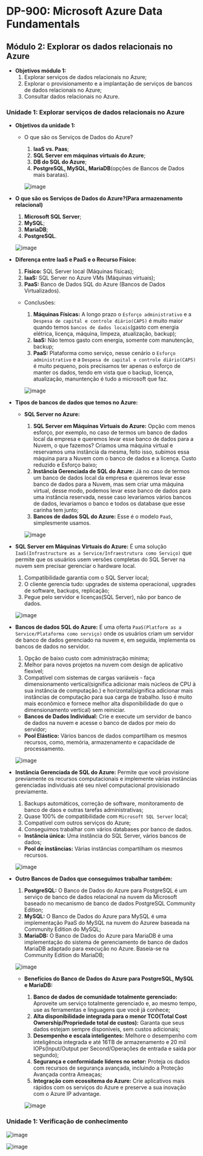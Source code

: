 # DP-900: Microsoft Azure Data Fundamentals

## Módulo 2: Explorar os dados relacionais no Azure

- **Objetivos módulo 1:**
  1. Explorar serviços de dados relacionais no Azure;
  2. Explorar o provisionamento e a implantação de serviços de bancos de dados relacionais no Azure;
  3. Consultar dados relacionais no Azure.

### Unidade 1: Explorar serviços de dados relacionais no Azure

- **Objetivos da unidade 1:**
  - O que são os Serviços de Dados do Azure?
    1. **IaaS vs. Paas**;
    2. **SQL Server em máquinas virtuais do Azure**;
    3. **DB do SQL do Azure**;
    4. **PostgreSQL, MySQL, MariaDB**(opções de Bancos de Dados mais baratas).
    
    ![image](https://user-images.githubusercontent.com/86172286/188325856-8bc1ee54-cf71-4f78-a9cd-05f832e5d24a.png)

- **O que são os Serviços de Dados do Azure?(Para armazenamento relacional)**
  1. **Microsoft SQL Server**;
  2. **MySQL**;
  3. **MariaDB**;
  4. **PostgreSQL**.
  
  ![image](https://user-images.githubusercontent.com/86172286/188325953-04d3ee9c-19e1-4452-8b13-12332e72edb1.png)
  
- **Diferença entre IaaS e PaaS e o Recurso Físico:**
  1. **Físico:** SQL Server local (Máquinas físicas);
  2. **IaaS:** SQL Server no Azure VMs (Máquinas virtuais);
  3. **PaaS:** Banco de Dados SQL do Azure (Bancos de Dados Virtualizados).
  
  - Conclusões:
    1. **Máquinas Físicas:** A longo prazo o `Esforço administrativo` e a `Despesa de capital e controle diário(CAPS)` é muito maior quando temos `bancos de dados locais`(gasto com energia elétrica, licença, máquina, limpeza, atualização, backup);
    2. **IaaS:** Não temos gasto com energia, somente com manutenção, backup;
    3. **PaaS:** Plataforma como serviço, nesse cenário o `Esforço administrativo` e a `Despesa de capital e controle diário(CAPS)` é muito pequeno, pois precisamos ter apenas o esforço de manter os dados, tendo em vista que o backup, licença, atualização, manuntenção é tudo a microsoft que faz.
    
    ![image](https://user-images.githubusercontent.com/86172286/188326191-e1ee2365-45a4-47a6-a747-9983e80018f8.png)

- **Tipos de bancos de dados que temos no Azure:**
  - **SQL Server no Azure:**
    1. **SQL Server em Máquinas Virtuais do Azure:** Opção com menos esforço, por exemplo, no caso de termos um banco de dados local da empresa e queremos levar esse banco de dados para a Nuvem, o que fazemos? Criamos uma máquina virtual e reservamos uma instância da mesma, feito isso, subimos essa máquina para a Nuvem com o banco de dados e a licença. Custo reduzido e Esforço baixo;
    2. **Instância Gerenciada de SQL do Azure:** Já no caso de termos um banco de dados local da empresa e queremos levar esse banco de dados para a Nuvem, mas sem criar uma máquina virtual, desse modo, podemos levar esse banco de dados para uma instância reservada, nesse caso levariamos vários bancos de dados, levariamos o banco e todos os database que esse carinha tem junto;
    3. **Bancos de dados SQL do Azure:** Esse é o modelo `PaaS`, simplesmente usamos.
    
    ![image](https://user-images.githubusercontent.com/86172286/188327153-a32eea78-f9c6-4aea-a132-893e81858d90.png)

- **SQL Server em Máquinas Virtuais do Azure:** 
  É uma solução `IaaS(Infrastructure as a Service/Infraestrutura como Serviço)` que permite que os usuários usem versões completas do SQL Server na nuvem sem precisar gerenciar o hardware local.
    1. Compatibilidade garantia com o SQL Server local;
    2. O cliente gerencia tudo: upgrades de sistema operacional, upgrades de software, backups, replicação;
    3. Pegue pelo servidor e licenças(SQL Server), não por banco de dados.

    ![image](https://user-images.githubusercontent.com/86172286/188328090-1c5d6bb1-b208-43ea-b066-0ac87a2c4642.png) 

- **Bancos de dados SQL do Azure:**
  É uma oferta `PaaS(Platform as a Service/Plataforma como serviço)` onde os usuários criam um servidor de banco de dados gerenciado na nuvem e, em seguida, implementa os bancos de dados no servidor.
    1. Opção de baixo custo com administração mínima;
    2. Melhor para novos projetos na nuvem com design de aplicativo flexível;
    3. Compatível com sistemas de cargas variáveis - faça dimensionamento vertical(significa adicionar mais núcleos de CPU à sua instância de computação.) e horizontal(significa adicionar mais instâncias de computação para sua carga de trabalho. Isso é muito mais econômico e fornece melhor alta disponibilidade do que o dimensionamento vertical) sem reiniciar.
    
    - **Bancos de Dados Individual:** Crie e execute um servidor de banco de dados na nuvem e acesse o banco de dados por meio do servidor;
    - **Pool Elástico:** Vários bancos de dados compartilham os mesmos recursos, como, memória, armazenamento e capacidade de processamento.

    ![image](https://user-images.githubusercontent.com/86172286/188328632-52713c22-aa74-4a5c-9923-22838c13a240.png)

- **Instância Gerenciada de SQL do Azure:**
  Permite que você provisione previamente os recursos computacionais e implemente várias instâncias gerenciadas individuais até seu nível computacional provisionado previamente.
    1. Backups automáticos, correção de software, monitoramento de banco de daos e outras tarefas administrativas;
    2. Quase 100% de compatibilidade com `Microsoft SQL Server` local;
    3. Compatível com outros serviços do Azure;
    4. Conseguimos trabalhar com vários databases por banco de dados.
    
    - **Instância única:** Uma instância do SQL Server, vários bancos de dados;
    - **Pool de instâncias:** Várias instâncias compartilham os mesmos recursos.
    
    ![image](https://user-images.githubusercontent.com/86172286/188329043-f791f0a8-88bd-4284-bcfe-0127d09cd8ea.png)

- **Outro Bancos de Dados que conseguimos trabalhar também:**
  1. **PostgreSQL:** O Banco de Dados do Azure para PostgreSQL é um serviço de banco de dados relacional na nuvem da Microsoft baseado no mecanismo de banco de dados PostgreSQL Community Edition;
  2. **MySQL:** O Banco de Dados do Azure para MySQL é uma implementação PaaS do MySQL na nuvem do Azurew baseada na Community Edition do MySQL;
  3. **MariaDB:** O Banco de Dados do Azure para MariaDB é uma implementação do sistema de gerenciamento de banco de dados MariaDB adaptado para execução no Azure. Baseia-se na Community Edition do MariaDB;

  ![image](https://user-images.githubusercontent.com/86172286/188329377-948908b6-d654-4db8-86ef-b6b181fe2bee.png)

  - **Benefícios do Banco de Dados do Azure para PostgreSQL, MySQL e MariaDB:**
    1. **Banco de dados de comunidade totalmente gerenciado:** Aproveite um serviço totalmente gerenciado e, ao mesmo tempo, use as ferramentas e linguagens que você já conhece;
    2. **Alta disponibilidade integrada para o menor TCO(Total Cost Ownership/Propriedade total de custos):** Garanta que seus dados estejam sempre disponíveis, sem custos adicionais;
    3. **Desempenho e escala inteligentes:** Melhore o desempenho com inteligência integrada e até 16TB de armazenamento e 20 mil IOPs(Input/Output per Second/Operações de entrada e saída por segundo);
    4. **Segurança e conformidade líderes no setor:** Proteja os dados com recursos de segurança avançada, incluindo a Proteção Avançada contra Ameaças;
    5. **Integração com ecossitema do Azure:** Crie aplicativos mais rápidos com os serviços do Azure e preserve a sua inovação com o Azure IP advantage.
  
    ![image](https://user-images.githubusercontent.com/86172286/188329771-bf0f4efa-cf79-48ad-9cad-ebed9f52c558.png)

  
### Unidade 1: Verificação de conhecimento

![image](https://user-images.githubusercontent.com/86172286/188330175-21437484-4b1e-4344-9369-f2981a49e259.png)

![image](https://user-images.githubusercontent.com/86172286/188330333-991779b5-ee05-461b-ac6d-f8e23bfc4b09.png)
